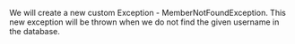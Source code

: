 We will create a new custom Exception - MemberNotFoundException. This new exception will be thrown when we do not find the given username in the database. 
